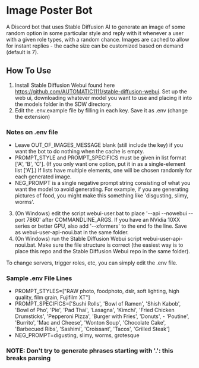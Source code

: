# Image Poster Bot
A Discord bot that uses Stable Diffusion AI to generate an image of some random option in some particular style and reply with it whenever a user with a given role types, with a random chance. Images are cached to allow for instant replies - the cache size can be customized based on demand (default is 7).

## How To Use

1. Install Stable Diffusion Webui found here https://github.com/AUTOMATIC1111/stable-diffusion-webui. Set up the web ui, downloading whatever model you want to use and placing it into the models folder in the SDW directory. 
2. Edit the .env.example file by filling in each key. Save it as .env (change the extension)
### Notes on .env file
- Leave OUT_OF_IMAGES_MESSAGE blank (still include the key) if you want the bot to do nothing when the cache is empty.
- PROMPT_STYLE and PROMPT_SPECIFICS must be given in list format ['A', 'B', 'C']. (If you only want one option, put it in as a single-element list ['A'].) If lists have multiple elements, one will be chosen randomly for each generated image. 
- NEG_PROMPT is a single negative prompt string consisting of what you want the model to avoid generating. For example, if you are generating pictures of food, you might make this something like 'disgusting, slimy, worms'.

3. (On Windows) edit the script webui-user.bat to place '--api --nowebui --port 7860' after COMMANDLINE_ARGS. If you have an NVidia 10XX series or better GPU, also add '--xformers' to the end fo the line. Save as webui-user-api-noui.bat in the same folder.  
4. (On Windows) run the Stable Diffusion Webui script webui-user-api-noui.bat. Make sure the file structure is correct (the easiest way is to place this repo and the Stable Diffusion Webui repo in the same folder). 

To change servers, trigger roles, etc, you can simply edit the .env file.

### Sample .env File Lines

- PROMPT_STYLES=["RAW photo, foodphoto, dslr, soft lighting, high quality, film grain, Fujifilm XT"]
- PROMPT_SPECIFICS=['Sushi Rolls', 'Bowl of Ramen', 'Shish Kabob', 'Bowl of Pho', 'Pie', 'Pad Thai', 'Lasagna', 'Kimchi', 'Fried Chicken Drumsticks', 'Pepperoni Pizza', 'Burger with Fries', 'Donuts', - 'Poutine', 'Burrito', 'Mac and Cheese', 'Wonton Soup', 'Chocolate Cake', 'Barbecued Ribs', 'Sashimi', 'Croissant', 'Tacos', 'Grilled Steak']
- NEG_PROMPT=digusting, slimy, worms, grotesque

### NOTE: Don't try to generate phrases starting with '.': this breaks parsing
